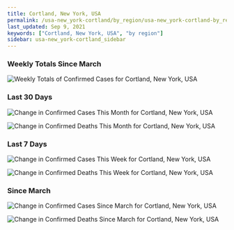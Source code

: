 ```yaml
---
title: Cortland, New York, USA
permalink: /usa-new_york-cortland/by_region/usa-new_york-cortland-by_region.html
last_updated: Sep 9, 2021
keywords: ["Cortland, New York, USA", "by region"]
sidebar: usa-new_york-cortland_sidebar
---
```


<h3>Weekly Totals Since March</h3>

![Weekly Totals of Confirmed Cases for Cortland, New York, USA](/covid_tracker/images/graphs/usa-new_york-cortland-weekly_totals_graph.png)

<h3>Last 30 Days</h3>

![Change in Confirmed Cases This Month for Cortland, New York, USA](/covid_tracker/images/graphs/usa-new_york-cortland-delta_confirmed-30_days_graph.png)

![Change in Confirmed Deaths This Month for Cortland, New York, USA](/covid_tracker/images/graphs/usa-new_york-cortland-delta_deaths-30_days_graph.png)

<h3>Last 7 Days</h3>

![Change in Confirmed Cases This Week for Cortland, New York, USA](/covid_tracker/images/graphs/usa-new_york-cortland-delta_confirmed-7_days_graph.png)

![Change in Confirmed Deaths This Week for Cortland, New York, USA](/covid_tracker/images/graphs/usa-new_york-cortland-delta_deaths-7_days_graph.png)

<h3>Since March</h3>

![Change in Confirmed Cases Since March for Cortland, New York, USA](/covid_tracker/images/graphs/usa-new_york-cortland-delta_confirmed-since_march_graph.png)

![Change in Confirmed Deaths Since March for Cortland, New York, USA](/covid_tracker/images/graphs/usa-new_york-cortland-delta_deaths-since_march_graph.png)
